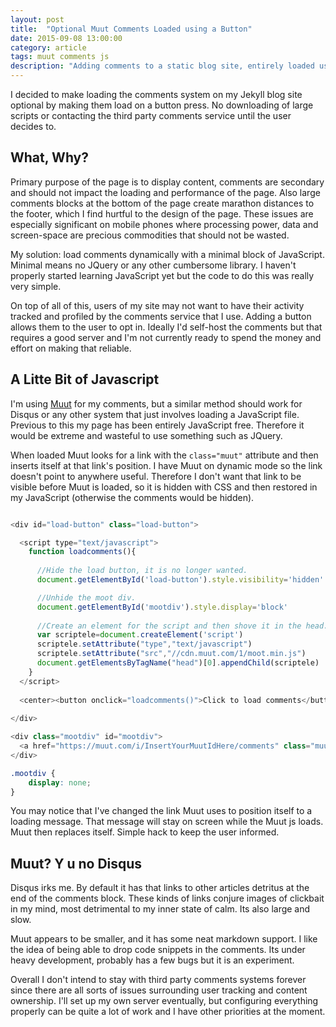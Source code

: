```yaml
---
layout: post
title:  "Optional Muut Comments Loaded using a Button"
date: 2015-09-08 13:00:00
category: article
tags: muut comments js
description: "Adding comments to a static blog site, entirely loaded using a button."
---
```


I decided to make loading the comments system on my Jekyll blog site optional by making them load on a button press. No downloading of large scripts or contacting the third party comments service until the user decides to.


## What, Why?

Primary purpose of the page is to display content, comments are secondary and should not impact the loading and performance of the page. Also large comments blocks at the bottom of the page create marathon distances to the footer, which I find hurtful to the design of the page. These issues are especially significant on mobile phones where processing power, data and screen-space are precious commodities that should not be wasted.

My solution: load comments dynamically with a minimal block of JavaScript. Minimal means no JQuery or any other cumbersome library. I haven't properly started learning JavaScript yet but the code to do this was really very simple.

On top of all of this, users of my site may not want to have their activity tracked and profiled by the comments service that I use. Adding a button allows them to the user to opt in. Ideally I'd self-host the comments but that requires a good server and I'm not currently ready to spend the money and effort on making that reliable.


## A Litte Bit of Javascript

I'm using [Muut](https://muut.com/) for my comments, but a similar method should work for Disqus or any other system that just involves loading a JavaScript file. Previous to this my page has been entirely JavaScript free. Therefore it would be extreme and wasteful to use something such as JQuery.

When loaded Muut looks for a link with the `class="muut"` attribute and then inserts itself at that link's position. I have Muut on dynamic mode so the link doesn't point to anywhere useful. Therefore I don't want that link to be visible before Muut is loaded, so it is hidden with CSS and then restored in my JavaScript (otherwise the comments would be hidden). 

``` javascript

<div id="load-button" class="load-button">

  <script type="text/javascript">
    function loadcomments(){
      
      //Hide the load button, it is no longer wanted.
      document.getElementById('load-button').style.visibility='hidden'

      //Unhide the moot div.
      document.getElementById('mootdiv').style.display='block'
      
      //Create an element for the script and then shove it in the head.
      var scriptele=document.createElement('script')
      scriptele.setAttribute("type","text/javascript")
      scriptele.setAttribute("src","//cdn.muut.com/1/moot.min.js")
      document.getElementsByTagName("head")[0].appendChild(scriptele)
    }
  </script>
 
  <center><button onclick="loadcomments()">Click to load comments</button></center>
 
</div>

<div class="mootdiv" id="mootdiv">
  <a href="https://muut.com/i/InsertYourMuutIdHere/comments" class="muut" type="dynamic">Loading comments...</a>
</div>

```

``` css
.mootdiv {
    display: none;
}
```

You may notice that I've changed the link Muut uses to position itself to a loading message. That message will stay on screen while the Muut js loads. Muut then replaces itself. Simple hack to keep the user informed. 


## Muut? Y u no Disqus

Disqus irks me. By default it has that links to other articles detritus at the end of the comments block. These kinds of links conjure images of clickbait in my mind, most detrimental to my inner state of calm. Its also large and slow.

Muut appears to be smaller, and it has some neat markdown support. I like the idea of being able to drop code snippets in the comments. Its under heavy development, probably has a few bugs but it is an experiment.

Overall I don't intend to stay with third party comments systems forever since there are all sorts of issues surrounding user tracking and content ownership. I'll set up my own server eventually, but configuring everything properly can be quite a lot of work and I have other priorities at the moment.